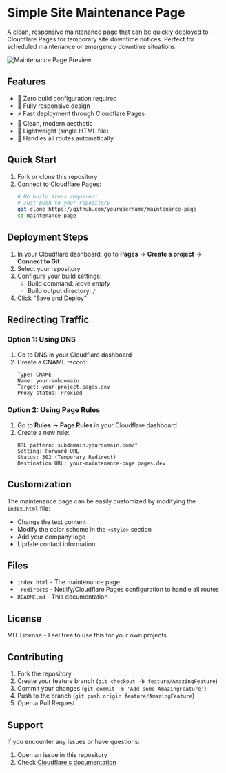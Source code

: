 # Simple Site Maintenance Page

A clean, responsive maintenance page that can be quickly deployed to Cloudflare Pages for temporary site downtime notices. Perfect for scheduled maintenance or emergency downtime situations.

![Maintenance Page Preview](https://api.placeholder.com/600/400)

## Features

- 🚀 Zero build configuration required
- 📱 Fully responsive design
- ⚡ Fast deployment through Cloudflare Pages
- 🎨 Clean, modern aesthetic
- 💨 Lightweight (single HTML file)
- 🔄 Handles all routes automatically

## Quick Start

1. Fork or clone this repository
2. Connect to Cloudflare Pages:
   ```bash
   # No build steps required!
   # Just push to your repository
   git clone https://github.com/yourusername/maintenance-page
   cd maintenance-page
   ```

## Deployment Steps

1. In your Cloudflare dashboard, go to **Pages** → **Create a project** → **Connect to Git**
2. Select your repository
3. Configure your build settings:
   - Build command: *leave empty*
   - Build output directory: `/`
4. Click "Save and Deploy"

## Redirecting Traffic

### Option 1: Using DNS
1. Go to DNS in your Cloudflare dashboard
2. Create a CNAME record:
   ```
   Type: CNAME
   Name: your-subdomain
   Target: your-project.pages.dev
   Proxy status: Proxied
   ```

### Option 2: Using Page Rules
1. Go to **Rules** → **Page Rules** in your Cloudflare dashboard
2. Create a new rule:
   ```
   URL pattern: subdomain.yourdomain.com/*
   Setting: Forward URL
   Status: 302 (Temporary Redirect)
   Destination URL: your-maintenance-page.pages.dev
   ```

## Customization

The maintenance page can be easily customized by modifying the `index.html` file:

- Change the text content
- Modify the color scheme in the `<style>` section
- Add your company logo
- Update contact information

## Files

- `index.html` - The maintenance page
- `_redirects` - Netlify/Cloudflare Pages configuration to handle all routes
- `README.md` - This documentation

## License

MIT License - Feel free to use this for your own projects.

## Contributing

1. Fork the repository
2. Create your feature branch (`git checkout -b feature/AmazingFeature`)
3. Commit your changes (`git commit -m 'Add some AmazingFeature'`)
4. Push to the branch (`git push origin feature/AmazingFeature`)
5. Open a Pull Request

## Support

If you encounter any issues or have questions:
1. Open an issue in this repository
2. Check [Cloudflare's documentation](https://developers.cloudflare.com/pages)